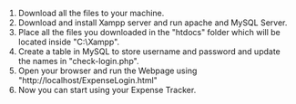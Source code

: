 1. Download all the files to your machine.
2. Download and install Xampp server and run apache and MySQL Server.
3. Place all the files you downloaded in the "htdocs" folder which will be located inside "C:\Xampp".
4. Create a table in MySQL to store username and password and update the names in "check-login.php".
5. Open your browser and run the Webpage using "http://localhost/ExpenseLogin.html"
6. Now you can start using your Expense Tracker.
